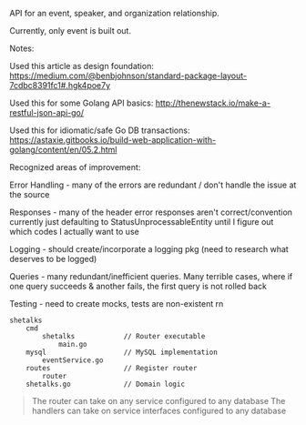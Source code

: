 API for an event, speaker, and organization relationship.

Currently, only event is built out.

Notes:

Used this article as design foundation: 
https://medium.com/@benbjohnson/standard-package-layout-7cdbc8391fc1#.hgk4poe7y

Used this for some Golang API basics: 
http://thenewstack.io/make-a-restful-json-api-go/

Used this for idiomatic/safe Go DB transactions:
https://astaxie.gitbooks.io/build-web-application-with-golang/content/en/05.2.html

Recognized areas of improvement:

Error Handling 	- many of the errors are redundant / don't handle the issue at the source

Responses		- many of the header error responses aren't correct/convention currently just
                  defaulting to StatusUnprocessableEntity until I figure out which codes I 
                  actually want to use

Logging 		- should create/incorporate a logging pkg (need to research what deserves 
				  to be logged)

Queries 		- many redundant/inefficient queries. Many terrible cases, where if one 
                  query succeeds & another fails, the first query is not rolled back

Testing			- need to create mocks, tests are non-existent rn

```
shetalks
	cmd
		shetalks			// Router executable 
			main.go
	mysql					// MySQL implementation
		eventService.go
	routes					// Register router
		router
	shetalks.go 			// Domain logic
```

> The router can take on any service configured to any database
> The handlers can take on service interfaces configured to any database 
